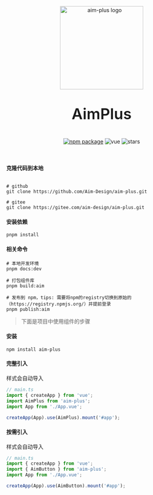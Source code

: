 <p align="center">
  <a href="https://aim-design.github.io/aim-plus" target="_blank" rel="noopener noreferrer">
    <img width="220" src="https://aim-design.github.io/aim-plus/images/logo-rect.png" alt="aim-plus logo">
  </a>
</p>
<p align="center" style="font-size: 40px;font-weight: 600;">AimPlus</p>

<p align="center">
      <a href="https://npmjs.com/package/aim-plus"
        ><img src="https://img.shields.io/npm/v/aim-plus.svg" alt="npm package"
      /></a>
      <img
        src="https://img.shields.io/badge/vue-v3.2.0%2B-%23407fbc"
        alt="vue"
      />
      <a href="https://github.com/Aim-Design/aim-plus/actions/workflows/ci.yml"
        ></a>
      <img
        src="https://img.shields.io/github/stars/Aim-Design/aim-plus"
        alt="stars"
      />
    </p>
<br/>

#### 克隆代码到本地

```shell

# github
git clone https://github.com/Aim-Design/aim-plus.git

# gitee
git clone https://gitee.com/aim-design/aim-plus.git

```

#### 安装依赖

```
pnpm install
```

#### 相关命令

```shell
# 本地开发环境
pnpm docs:dev

# 打包组件库
pnpm build:aim

# 发布到 npm，tips: 需要将npm的registry切换到原始的（https://registry.npmjs.org/）并提前登录
pnpm publish:aim

```

> 下面是项目中使用组件的步骤

#### 安装

```shell
npm install aim-plus

```

#### 完整引入

样式会自动导入

```typescript
// main.ts
import { createApp } from 'vue';
import AimPlus from 'aim-plus';
import App from './App.vue';

createApp(App).use(AimPlus).mount('#app');
```

#### 按需引入

样式会自动导入

```typescript
// main.ts
import { createApp } from 'vue';
import { AimButton } from 'aim-plus';
import App from './App.vue';

createApp(App).use(AimButton).mount('#app');
```
